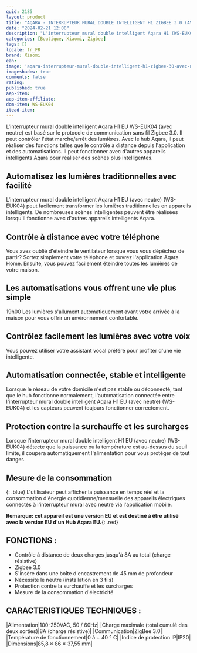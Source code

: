 ```yaml
---
guid: 2185
layout: product 
title: "AQARA - INTERRUPTEUR MURAL DOUBLE INTELLIGENT H1 ZIGBEE 3.0 (AVEC NEUTRE) - WS-EUK04"
date: "2024-02-21 12:00"
description: "L'interrupteur mural double intelligent Aqara H1 (WS-EUK04) est un interrupteur mural intégrant deux relais et basé sur le protocole de communication sans fil Zigbee 3.0. Version avec neutre."
categories: [Boutique, Xiaomi, Zigbee]
tags: []
locale: fr_FR
brand: Xiaomi
ean: 
image: 'aqara-interrupteur-mural-double-intelligent-h1-zigbee-30-avec-neutre-ws-euk04.jpg'
imageshadow: true
comments: false
rating:  
published: true
aep-item: 
aep-item-affiliate: 
dom-item: WS-EUK04
itead-item: 
---
```


L'interrupteur mural double intelligent Aqara H1 EU WS-EUK04 (avec neutre) est basé sur le protocole de communication sans fil Zigbee 3.0. Il peut contrôler l'état marche/arrêt des lumières. Avec le hub Aqara, il peut réaliser des fonctions telles que le contrôle à distance depuis l'application et des automatisations. Il peut fonctionner avec d'autres appareils intelligents Aqara pour réaliser des scènes plus intelligentes.

## Automatisez les lumières traditionnelles avec facilité
L'interrupteur mural double intelligent Aqara H1 EU (avec neutre) (WS-EUK04) peut facilement transformer les lumières traditionnelles en appareils intelligents. De nombreuses scènes intelligentes peuvent être réalisées lorsqu'il fonctionne avec d'autres appareils intelligents Aqara.

## Contrôle à distance avec votre téléphone
Vous avez oublié d'éteindre le ventilateur lorsque vous vous dépêchez de partir? Sortez simplement votre téléphone et ouvrez l'application Aqara Home. Ensuite, vous pouvez facilement éteindre toutes les lumières de votre maison.

## Les automatisations vous offrent une vie plus simple
19h00 Les lumières s'allument automatiquement avant votre arrivée à la maison pour vous offrir un environnement confortable.

## Contrôlez facilement les lumières avec votre voix
Vous pouvez utiliser votre assistant vocal préféré pour profiter d'une vie intelligente.

## Automatisation connectée, stable et intelligente
Lorsque le réseau de votre domicile n'est pas stable ou déconnecté, tant que le hub fonctionne normalement, l'automatisation connectée entre l'interrupteur mural double intelligent Aqara H1 EU (avec neutre) (WS-EUK04) et les capteurs peuvent toujours fonctionner correctement.

## Protection contre la surchauffe et les surcharges
Lorsque l'interrupteur mural double intelligent H1 EU (avec neutre) (WS-EUK04) détecte que la puissance ou la température est au-dessus du seuil limite, il coupera automatiquement l'alimentation pour vous protéger de tout danger.

## Mesure de la consommation
{: .blue}
L'utilisateur peut afficher la puissance en temps réel et la consommation d'énergie quotidienne/mensuelle des appareils électriques connectés à l'interrupteur mural avec neutre via l'application mobile.

**Remarque: cet appareil est une version EU et est destiné à être utilisé avec la version EU d'un Hub Aqara EU.**{: .red}

## FONCTIONS :

- Contrôle à distance de deux charges jusqu'à 8A au total (charge résistive)
- Zigbee 3.0
- S'insère dans une boîte d'encastrement de 45 mm de profondeur
- Nécessite le neutre (installation en 3 fils)
- Protection contre la surchauffe et les surcharges
- Mesure de la consommation d'électricité
 

## CARACTERISTIQUES TECHNIQUES :

|Alimentation|100-250VAC, 50 / 60Hz|
|Charge maximale (total cumulé des deux sorties)|8A (charge résistive)|
|Communication|ZigBee 3.0|
|Température de fonctionnement|0 à + 40 ° C|
|Indice de protection IP|IP20|
|Dimensions|85,8 × 86 × 37,55 mm|
